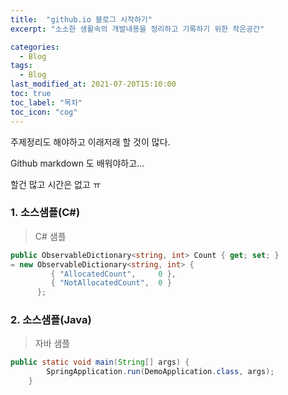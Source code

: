 ```yaml
---
title:  "github.io 블로그 시작하기"
excerpt: "소소한 생활속의 개발내용을 정리하고 기록하기 위한 작은공간"

categories:
  - Blog
tags:
  - Blog
last_modified_at: 2021-07-20T15:10:00
toc: true
toc_label: "목차"
toc_icon: "cog"
---
```


주제정리도 해야하고 이래저래 할 것이 많다.

Github markdown 도 배워야하고...

할건 많고 시간은 없고 ㅠ

### 1. 소스샘플(C#)
> C# 샘플

```c#
public ObservableDictionary<string, int> Count { get; set; } 
= new ObservableDictionary<string, int> {
         { "AllocatedCount",     0 },
         { "NotAllocatedCount",  0 }
      };
```

### 2. 소스샘플(Java)
> 자바 샘플

```java
public static void main(String[] args) {
        SpringApplication.run(DemoApplication.class, args);
    }
```